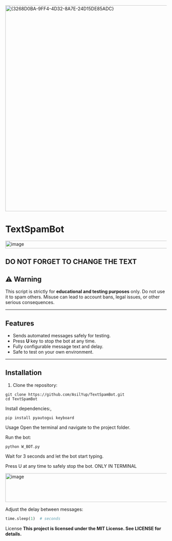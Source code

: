   <img width="642" height="644" alt="{3268D0BA-9FF4-4D32-8A7E-24D15DE85ADC}" src="https://github.com/user-attachments/assets/778ec42d-f5d3-4ea8-a568-e726f616edc2" />


# TextSpamBot

<img width="538" height="24" alt="image" src="https://github.com/user-attachments/assets/1cde89fc-27cf-4ee4-af3a-c02d89a34818" />


## DO NOT FORGET TO CHANGE THE TEXT

## ⚠️ Warning
This script is strictly for **educational and testing purposes** only. Do not use it to spam others. Misuse can lead to account bans, legal issues, or other serious consequences.

---

## Features
- Sends automated messages safely for testing.
- Press **U** key to stop the bot at any time.
- Fully configurable message text and delay.
- Safe to test on your own environment.

---


## Installation

1. Clone the repository:

```
git clone https://github.com/AsilYup/TextSpamBot.git
cd TextSpamBot
```
Install dependencies:,
```
pip install pyautogui keyboard
```
Usage
Open the terminal and navigate to the project folder.

Run the bot:

```
python W_BOT.py
```
Wait for 3 seconds and let the bot start typing.

Press U at any time to safely stop the bot. ONLY IN TERMINAL

<img width="526" height="90" alt="image" src="https://github.com/user-attachments/assets/85d6df14-0507-4f02-9637-a966e51334bf" />


Adjust the delay between messages:

```python
time.sleep(1)  # seconds
```
License
**This project is licensed under the MIT License. See LICENSE for details.**

